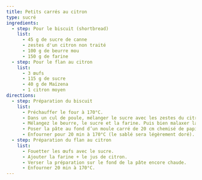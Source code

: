 ```yaml
---
title: Petits carrés au citron
type: sucré
ingredients:
  - step: Pour le biscuit (shortbread)
    list:
      - 45 g de sucre de canne
      - zestes d'un citron non traité
      - 100 g de beurre mou
      - 150 g de farine
  - step: Pour le flan au citron
    list:
      - 3 œufs
      - 115 g de sucre
      - 40 g de Maïzena
      - 1 citron moyen
directions:
  - step: Préparation du biscuit
    list:
      - Préchauffer le four à 170°C.
      - Dans un cul de poule, mélanger le sucre avec les zestes du citron.
      - Mélangez le beurre, le sucre et la farine. Puis bien malaxer la pâte et en faire une boule (avec les mains).
      - Poser la pâte au fond d’un moule carré de 20 cm chemisé de papier de cuisson. Étaler bien la pâte à l’aide de votre poing.
      - Enfourner pour 20 min à 170°C (le sablé sera légèrement doré).
  - step: Préparation du flan au citron
    list:
      - Fouetter les œufs avec le sucre.
      - Ajouter la farine + le jus de citron.
      - Verser la préparation sur le fond de la pâte encore chaude.
      - Enfourner 20 min à 170°C.
---
```

